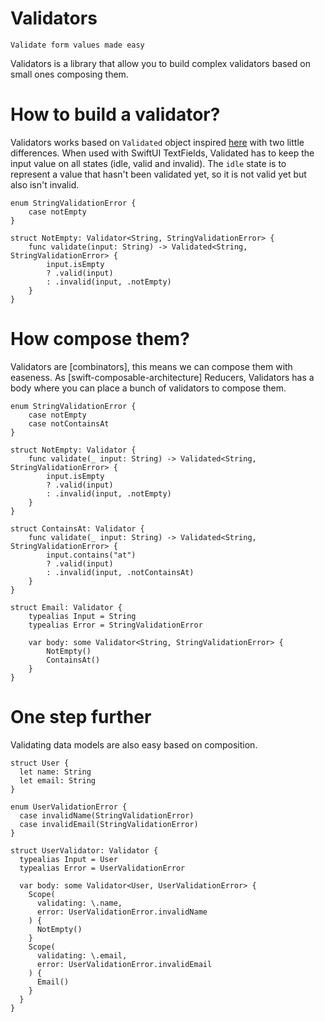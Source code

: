 # Validators

`Validate form values made easy`


Validators is a library that allow you to build complex validators based on small ones composing them.


# How to build a validator?

Validators works based on `Validated` object inspired [here]() with two little differences. When used with SwiftUI TextFields, Validated has to keep the input value on all states (idle, valid and invalid). 
The `idle` state is to represent a value that hasn't been validated yet, so it is not valid yet but also isn't invalid.

```
enum StringValidationError {
    case notEmpty
}

struct NotEmpty: Validator<String, StringValidationError> {
    func validate(input: String) -> Validated<String, StringValidationError> {
        input.isEmpty
        ? .valid(input)
        : .invalid(input, .notEmpty)
    }
}
```

# How compose them?

Validators are [combinators], this means we can compose them with easeness. As [swift-composable-architecture] Reducers, Validators has a body
where you can place a bunch of validators to compose them.

```
enum StringValidationError {
    case notEmpty
    case notContainsAt
}

struct NotEmpty: Validator {
    func validate(_ input: String) -> Validated<String, StringValidationError> {
        input.isEmpty
        ? .valid(input)
        : .invalid(input, .notEmpty)
    }
}

struct ContainsAt: Validator {
    func validate(_ input: String) -> Validated<String, StringValidationError> {
        input.contains("at")
        ? .valid(input)
        : .invalid(input, .notContainsAt)
    }
}

struct Email: Validator {
    typealias Input = String
    typealias Error = StringValidationError

    var body: some Validator<String, StringValidationError> {
        NotEmpty()
        ContainsAt()
    }
}
```

# One step further

Validating data models are also easy based on composition.

```
struct User {
  let name: String
  let email: String
}

enum UserValidationError {
  case invalidName(StringValidationError)
  case invalidEmail(StringValidationError)
}

struct UserValidator: Validator {
  typealias Input = User
  typealias Error = UserValidationError

  var body: some Validator<User, UserValidationError> {
    Scope(
      validating: \.name,
      error: UserValidationError.invalidName
    ) {
      NotEmpty()
    }
    Scope(
      validating: \.email,
      error: UserValidationError.invalidEmail
    ) {
      Email()
    }
  }
}
```